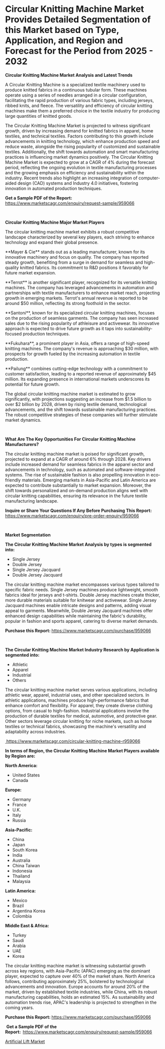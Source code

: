 <p><h1>Circular Knitting Machine Market Provides Detailed Segmentation of this Market based on Type, Application, and Region and Forecast for the Period from 2025 - 2032</h1></p><p><strong>Circular Knitting Machine Market Analysis and Latest Trends</strong></p>
<p><p>A Circular Knitting Machine is a specialized textile machinery used to produce knitted fabrics in a continuous tubular form. These machines operate using a series of needles arranged in a circular configuration, facilitating the rapid production of various fabric types, including jerseys, ribbed knits, and fleece. The versatility and efficiency of circular knitting machines make them a preferred choice in the textile industry for producing large quantities of knitted goods.</p><p>The Circular Knitting Machine Market is projected to witness significant growth, driven by increasing demand for knitted fabrics in apparel, home textiles, and technical textiles. Factors contributing to this growth include advancements in knitting technology, which enhance production speed and reduce waste, alongside the rising popularity of customized and sustainable textiles. Additionally, the shift towards automation and smart manufacturing practices is influencing market dynamics positively. The Circular Knitting Machine Market is expected to grow at a CAGR of 4% during the forecast period, reflecting the ongoing evolution in textile manufacturing processes and the growing emphasis on efficiency and sustainability within the industry. Recent trends also highlight an increasing integration of computer-aided design (CAD) systems and Industry 4.0 initiatives, fostering innovation in automated production techniques.</p></p>
<p><strong>Get a Sample PDF of the Report:&nbsp;</strong> <a href="https://www.marketscagr.com/enquiry/request-sample/959066?utm_campaign=2113&utm_medium=2&utm_source=Github&utm_content=ia&utm_term=17022025&utm_id=circular-knitting-machine">https://www.marketscagr.com/enquiry/request-sample/959066</a></p>
<p>&nbsp;</p>
<p><strong>Circular Knitting Machine Major Market Players</strong></p>
<p><p>The circular knitting machine market exhibits a robust competitive landscape characterized by several key players, each striving to enhance technology and expand their global presence.</p><p>**Mayer & Cie** stands out as a leading manufacturer, known for its innovative machinery and focus on quality. The company has reported steady growth, benefiting from a surge in demand for seamless and high-quality knitted fabrics. Its commitment to R&D positions it favorably for future market expansion.</p><p>**Terrot** is another significant player, recognized for its versatile knitting machines. The company has leveraged advancements in automation and partnerships with textile manufacturers to enhance market reach, projecting growth in emerging markets. Terrot's annual revenue is reported to be around $50 million, reflecting its strong foothold in the sector.</p><p>**Santoni**, known for its specialized circular knitting machines, focuses on the production of seamless garments. The company has seen increased sales due to the rising popularity of athleisure and activewear. Its innovative approach is expected to drive future growth as it taps into sustainability-focused production techniques.</p><p>**Fukuhara**, a prominent player in Asia, offers a range of high-speed knitting machines. The company's revenue is approaching $30 million, with prospects for growth fueled by the increasing automation in textile production.</p><p>**Pailung** combines cutting-edge technology with a commitment to customer satisfaction, leading to a reported revenue of approximately $45 million. Its expanding presence in international markets underscores its potential for future growth.</p><p>The global circular knitting machine market is estimated to grow significantly, with projections suggesting an increase from $1.5 billion to over $2 billion by 2028, driven by rising textile demand, technological advancements, and the shift towards sustainable manufacturing practices. The robust competitive strategies of these companies will further stimulate market dynamics.</p></p>
<p>&nbsp;</p>
<p><strong>What Are The Key Opportunities For Circular Knitting Machine Manufacturers?</strong></p>
<p><p>The circular knitting machine market is poised for significant growth, projected to expand at a CAGR of around 6% through 2028. Key drivers include increased demand for seamless fabrics in the apparel sector and advancements in technology, such as automated and software-integrated systems. The rise of sustainable fashion is also propelling innovation in eco-friendly materials. Emerging markets in Asia-Pacific and Latin America are expected to contribute substantially to market expansion. Moreover, the shift towards personalized and on-demand production aligns well with circular knitting capabilities, ensuring its relevance in the future textile manufacturing landscape.</p></p>
<p><strong>Inquire or Share Your Questions If Any Before Purchasing This Report:</strong> <a href="https://www.marketscagr.com/enquiry/pre-order-enquiry/959066?utm_campaign=2113&utm_medium=2&utm_source=Github&utm_content=ia&utm_term=17022025&utm_id=circular-knitting-machine">https://www.marketscagr.com/enquiry/pre-order-enquiry/959066</a></p>
<p>&nbsp;</p>
<p><strong>Market Segmentation</strong></p>
<p><strong>The Circular Knitting Machine Market Analysis by types is segmented into:</strong></p>
<p><ul><li>Single Jersey</li><li>Double Jersey</li><li>Single Jersey Jacquard</li><li>Double Jersey Jacquard</li></ul></p>
<p><p>The circular knitting machine market encompasses various types tailored to specific fabric needs. Single Jersey machines produce lightweight, smooth fabrics ideal for jerseys and t-shirts. Double Jersey machines create thicker, more durable materials suitable for knitwear and activewear. Single Jersey Jacquard machines enable intricate designs and patterns, adding visual appeal to garments. Meanwhile, Double Jersey Jacquard machines offer enhanced design capabilities while maintaining the fabric's durability, popular in fashion and sports apparel, catering to diverse market demands.</p></p>
<p><strong>Purchase this Report:&nbsp;</strong><a href="https://www.marketscagr.com/purchase/959066?utm_campaign=2113&utm_medium=2&utm_source=Github&utm_content=ia&utm_term=17022025&utm_id=circular-knitting-machine">https://www.marketscagr.com/purchase/959066</a></p>
<p>&nbsp;</p>
<p><strong>The Circular Knitting Machine Market Industry Research by Application is segmented into:</strong></p>
<p><ul><li>Athletic</li><li>Apparel</li><li>Industrial</li><li>Others</li></ul></p>
<p><p>The circular knitting machine market serves various applications, including athletic wear, apparel, industrial uses, and other specialized sectors. In athletic applications, machines produce high-performance fabrics that enhance comfort and flexibility. For apparel, they create diverse clothing options, from casual to high-fashion. Industrial applications involve the production of durable textiles for medical, automotive, and protective gear. Other sectors leverage circular knitting for niche markets, such as home textiles or technical fabrics, showcasing the machine's versatility and adaptability across industries.</p></p>
<p><a href="https://www.marketscagr.com/circular-knitting-machine-r959066?utm_campaign=2113&utm_medium=2&utm_source=Github&utm_content=ia&utm_term=17022025&utm_id=circular-knitting-machine">&nbsp;https://www.marketscagr.com/circular-knitting-machine-r959066</a></p>
<p><strong>In terms of Region, the Circular Knitting Machine Market Players available by Region are:</strong></p>
<p>
    <p> <strong> North America: </strong>
        <ul>
            <li>United States</li>
            <li>Canada</li>
        </ul>
        </p> 
    <p> <strong> Europe: </strong>
        <ul>
            <li>Germany</li>
            <li>France</li>
            <li>U.K.</li>
            <li>Italy</li>
            <li>Russia</li>
        </ul>
        </p> 
    <p> <strong> Asia-Pacific: </strong>
        <ul>
            <li>China</li>
            <li>Japan</li>
            <li>South Korea</li>
            <li>India</li>
            <li>Australia</li>
            <li>China Taiwan</li>
            <li>Indonesia</li>
            <li>Thailand</li>
            <li>Malaysia</li>
        </ul>
        </p> 
    <p> <strong> Latin America: </strong>
        <ul>
            <li>Mexico</li>
            <li>Brazil</li>
            <li>Argentina Korea</li>
            <li>Colombia</li>
        </ul>
        </p> 
    <p> <strong> Middle East & Africa: </strong>
        <ul>
            <li>Turkey</li>
            <li>Saudi</li>
            <li>Arabia</li>
            <li>UAE</li>
            <li>Korea</li>
        </ul>
    </p>
    </p>
<p><p>The circular knitting machine market is witnessing substantial growth across key regions, with Asia-Pacific (APAC) emerging as the dominant player, expected to capture over 40% of the market share. North America follows, contributing approximately 25%, bolstered by technological advancements and innovation. Europe accounts for around 20% of the market, driven by established textile industries, while China, with its robust manufacturing capabilities, holds an estimated 15%. As sustainability and automation trends rise, APAC's leadership is projected to strengthen in the coming years.</p></p>
<p><strong>Purchase this Report: </strong><a href="https://www.marketscagr.com/purchase/959066?utm_campaign=2113&utm_medium=2&utm_source=Github&utm_content=ia&utm_term=17022025&utm_id=circular-knitting-machine">https://www.marketscagr.com/purchase/959066</a></p>
<p>&nbsp;<strong>Get a Sample PDF of the Report:&nbsp;&nbsp;</strong><a href="https://www.marketscagr.com/enquiry/request-sample/959066?utm_campaign=2113&utm_medium=2&utm_source=Github&utm_content=ia&utm_term=17022025&utm_id=circular-knitting-machine">https://www.marketscagr.com/enquiry/request-sample/959066</a></p>
<p><strong></strong></p>
<p><p><a href="https://github.com/tona7vba/Market-Research-Report-List-1/blob/main/artificial-lift-market.md?utm_campaign=2113&utm_medium=2&utm_source=Github&utm_content=ia&utm_term=17022025&utm_id=circular-knitting-machine">Artificial Lift Market</a></p></p>